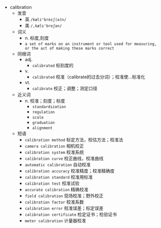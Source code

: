 - calibration
  - 发音
    - 英 `/kælɪ'breɪʃ(ə)n/`
    - 美 `/,kælɪ'breʃən/`
  - 词义
    - n. 标度,刻度
    - `a set of marks on an instrument or tool used for measuring, or the act of making these marks correct`
  - 同根词
    - adj.
      - `calibrated` 标刻度的
    - v.
      - `calibrated` 校准（calibrate的过去分词）；校准使...标准化
    - vt.
      - `calibrate` 校正；调整；测定口径
  - 近义词
    - n. 校准；刻度；标度
      - `standardization`
      - `regulation`
      - `scale`
      - `graduation`
      - `alignment`
  - 短语
    - `calibration method` 标定方法，校估方法；校准法 
    - `camera calibration` 相机校正 
    - `calibration system` 校准系统 
    - `calibration curve` 校正曲线，校准曲线 
    - `automatic calibration` 自动校准 
    - `calibration accuracy` 校准精度；校准精确度 
    - `calibration standard` 校准用标准 
    - `calibration test` 校准试验 
    - `accurate calibration` 精确校准 
    - `field calibration` 现场校准；野外校正 
    - `calibration factor` 校准系数 
    - `calibration error` 校准误差；标定误差 
    - `calibration certificate` 检定证书；检验证书 
    - `meter calibration` 计量器校准 
